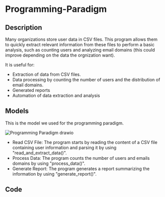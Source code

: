 # Programming-Paradigm

## Description
Many organizations store user data in CSV files. This program allows them to quickly extract relevant information from these files to perform a basic analysis, such as counting users and analyzing email domains (this could improve depending on the data the orgnization want).

It is useful for:
- Extraction of data from CSV files.
- Data processing by counting the number of users and the distribution of email domains.
- Generated reports
- Automation of data extraction and analysis

## Models
This is the model we used for the programming paradigm.


![Programming Paradigm drawio](https://github.com/Gabriel-Delfin/Programming-Paradigm/assets/100104960/6ba183d2-f4a6-43bd-b931-6e0d83857fc1)


- Read CSV File: The program starts by reading the content of a CSV file containing user information and parsing it by using "read_and_extract_data()".
- Process Data: The program counts the number of users and emails domains by using "process_data()".
- Generate Report: The program generates a report summarizing the information by using "generate_report()".


## Code

